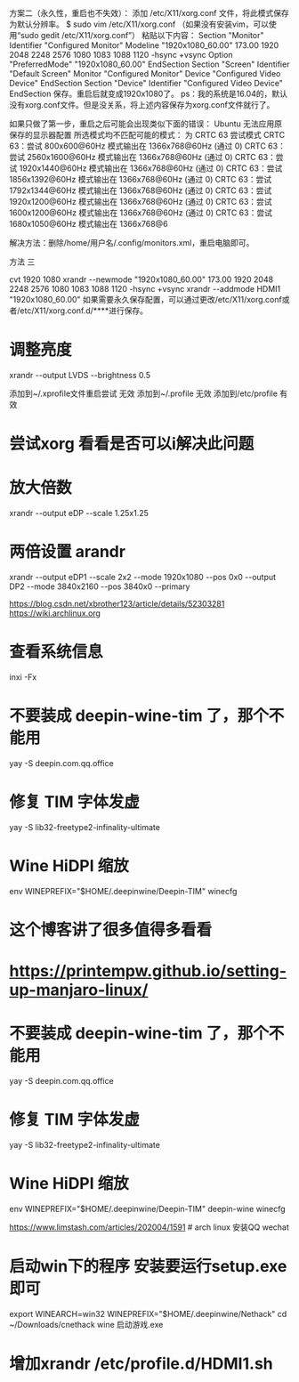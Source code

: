 方案二（永久性，重启也不失效）：
添加 /etc/X11/xorg.conf 文件，将此模式保存为默认分辨率。
$ sudo vim /etc/X11/xorg.conf
（如果没有安装vim，可以使用“sudo gedit /etc/X11/xorg.conf”）
粘贴以下内容：
Section "Monitor"
Identifier "Configured Monitor"
Modeline "1920x1080_60.00"  173.00  1920 2048 2248 2576  1080 1083 1088 1120 -hsync +vsync
Option "PreferredMode" "1920x1080_60.00"
EndSection
Section "Screen"
Identifier "Default Screen"
Monitor "Configured Monitor"
Device "Configured Video Device"
EndSection
Section "Device"
Identifier "Configured Video Device"
EndSection
保存。重启后就变成1920x1080了。
ps：我的系统是16.04的，默认没有xorg.conf文件。但是没关系，将上述内容保存为xorg.conf文件就行了。
 
如果只做了第一步，重启之后可能会出现类似下面的错误：
Ubuntu 无法应用原保存的显示器配置
所选模式均不匹配可能的模式：
为 CRTC 63 尝试模式
CRTC 63：尝试 800x600@60Hz 模式输出在 1366x768@60Hz (通过 0)
CRTC 63：尝试 2560x1600@60Hz 模式输出在 1366x768@60Hz (通过 0)
CRTC 63：尝试 1920x1440@60Hz 模式输出在 1366x768@60Hz (通过 0)
CRTC 63：尝试 1856x1392@60Hz 模式输出在 1366x768@60Hz (通过 0)
CRTC 63：尝试 1792x1344@60Hz 模式输出在 1366x768@60Hz (通过 0)
CRTC 63：尝试 1920x1200@60Hz 模式输出在 1366x768@60Hz (通过 0)
CRTC 63：尝试 1600x1200@60Hz 模式输出在 1366x768@60Hz (通过 0)
CRTC 63：尝试 1680x1050@60Hz 模式输出在 1366x768@6

解决方法：删除/home/用户名/.config/monitors.xml，重启电脑即可。

方法 三

cvt 1920 1080
xrandr --newmode "1920x1080_60.00"  173.00  1920 2048 2248 2576  1080 1083 1088 1120 -hsync +vsync
xrandr --addmode HDMI1  "1920x1080_60.00"
如果需要永久保存配置，可以通过更改/etc/X11/xorg.conf或者/etc/X11/xorg.conf.d/****进行保存。

# 调整亮度
xrandr --output LVDS --brightness 0.5  


添加到~/.xprofile文件重启尝试 无效
添加到~/.profile  无效
添加到/etc/profile 有效


# 尝试xorg 看看是否可以i解决此问题

# 放大倍数
xrandr --output eDP --scale 1.25x1.25

# 两倍设置     arandr
xrandr --output eDP1 --scale 2x2 --mode 1920x1080 --pos 0x0 --output DP2  --mode 3840x2160 --pos 3840x0 --primary

https://blog.csdn.net/xbrother123/article/details/52303281
https://wiki.archlinux.org
# 查看系统信息
inxi -Fx



# 不要装成 deepin-wine-tim 了，那个不能用
yay -S deepin.com.qq.office
# 修复 TIM 字体发虚
yay -S lib32-freetype2-infinality-ultimate
# Wine HiDPI 缩放
env WINEPREFIX="$HOME/.deepinwine/Deepin-TIM" winecfg


# 这个博客讲了很多值得多看看
# https://printempw.github.io/setting-up-manjaro-linux/
# 不要装成 deepin-wine-tim 了，那个不能用
yay -S deepin.com.qq.office
# 修复 TIM 字体发虚
yay -S lib32-freetype2-infinality-ultimate
# Wine HiDPI 缩放
env WINEPREFIX="$HOME/.deepinwine/Deepin-TIM" deepin-wine winecfg

https://www.limstash.com/articles/202004/1591   # arch linux 安装QQ wechat

# 启动win下的程序  安装要运行setup.exe 即可
export WINEARCH=win32  WINEPREFIX="$HOME/.deepinwine/Nethack"
cd ~/Downloads/cnethack 
wine 启动游戏.exe

# 增加xrandr /etc/profile.d/HDMI1.sh
